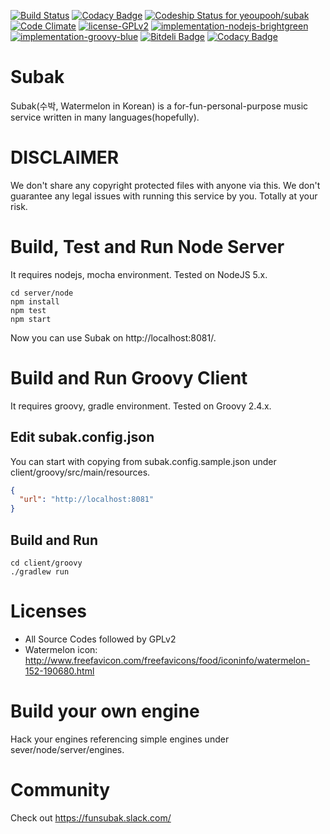 [![Build Status](https://travis-ci.org/yeoupooh/subak.svg?branch=master)](https://travis-ci.org/yeoupooh/subak)
[![Codacy Badge](https://api.codacy.com/project/badge/grade/2c7371984770499680a184a97058ccbd)](https://www.codacy.com/app/thomas-min-v1/subak)
[![Codeship Status for yeoupooh/subak](https://codeship.com/projects/74b104a0-9e42-0133-935c-2a763bc2b06b/status?branch=master)](https://codeship.com/projects/127718)
[![Code Climate](https://codeclimate.com/github/yeoupooh/subak/badges/gpa.svg)](https://codeclimate.com/github/yeoupooh/subak)
[![license-GPLv2](https://img.shields.io/badge/license-GPLv2-blue.svg)](http://www.gnu.org/licenses/old-licenses/gpl-2.0.en.html)
[![implementation-nodejs-brightgreen](https://img.shields.io/badge/server-nodejs-brightgreen.svg)](https://nodejs.org/en/)
[![implementation-groovy-blue](https://img.shields.io/badge/client-groovy-blue.svg)](http://www.groovy-lang.org/)
[![Bitdeli Badge](https://d2weczhvl823v0.cloudfront.net/yeoupooh/subak/trend.png)](https://bitdeli.com/free "Bitdeli Badge")
[![Codacy Badge](https://api.codacy.com/project/badge/grade/2c7371984770499680a184a97058ccbd)](https://www.codacy.com/app/thomas-min-v1/subak)

# Subak
Subak(수박, Watermelon in Korean) is a for-fun-personal-purpose music service written in many languages(hopefully).


# DISCLAIMER
We don't share any copyright protected files with anyone via this.
We don't guarantee any legal issues with running this service by you. Totally at your risk.


# Build, Test and Run Node Server
It requires nodejs, mocha environment. Tested on NodeJS 5.x.

```
cd server/node
npm install
npm test
npm start
```

Now you can use Subak on http://localhost:8081/.

# Build and Run Groovy Client
It requires groovy, gradle environment. Tested on Groovy 2.4.x.

## Edit subak.config.json
You can start with copying from subak.config.sample.json under client/groovy/src/main/resources.
```json
{
  "url": "http://localhost:8081"
}
```

## Build and Run
```
cd client/groovy
./gradlew run
```

# Licenses
* All Source Codes followed by GPLv2
* Watermelon icon: http://www.freefavicon.com/freefavicons/food/iconinfo/watermelon-152-190680.html


# Build your own engine
Hack your engines referencing simple engines under sever/node/server/engines.


# Community
Check out https://funsubak.slack.com/
